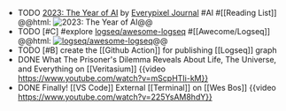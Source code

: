- TODO [2023: The Year of AI](https://journal.everypixel.com/2023-the-year-of-ai) by [Everypixel Journal](https://journal.everypixel.com/) #AI #[[Reading List]]
  @@html: <img src="https://i0.wp.com/journal.everypixel.com/wp-content/uploads/2023/12/Frame-1-1.png" alt="2023: The Year of AI" style="max-height: 600px" />@@
- TODO [#C] #explore [logseq/awesome-logseq](https://github.com/logseq/awesome-logseq) #[[Awecome/Logseq]]
  @@html: <a href="https://github.com/logseq/awesome-logseq"><img src="https://github-readme-stats-astronomer.vercel.app/api/pin/?username=logseq&repo=awesome-logseq&theme=tokyonight" alt="logseq/awesome-logseq"/></a>@@
- TODO [#B] create the [[Github Action]] for publishing [[Logseq]] graph
- DONE What The Prisoner's Dilemma Reveals About Life, The Universe, and Everything on [[Veritasium]]
  {{video https://www.youtube.com/watch?v=mScpHTIi-kM}}
- DONE Finally! [[VS Code]] External [[Terminal]] on [[Wes Bos]] 
  {{video https://www.youtube.com/watch?v=225YsAM8hdY}}